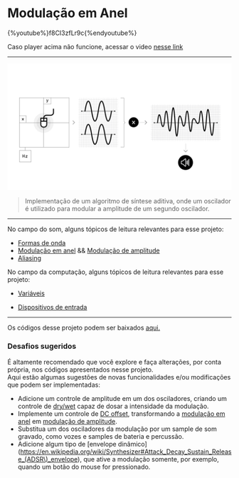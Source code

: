 # Modulação em Anel

{%youtube%}f8CI3zfLr9c{%endyoutube%}

Caso player acima não funcione, acessar o video [nesse link](https://youtu.be/f8CI3zfLr9c)

---

![](./img/proj_modAnel.jpg "The One Ring (mod) To Rule Them All")

>Implementação de um algoritmo de síntese aditiva, onde um oscilador é utilizado para modular a amplitude de um segundo oscilador. 

---

No campo do som, alguns tópicos de leitura relevantes para esse projeto:

* [Formas de onda](https://en.wikipedia.org/wiki/Waveform)
* [Modulação em anel](https://en.wikipedia.org/wiki/Ring_modulation) && [Modulação de amplitude](https://en.wikipedia.org/wiki/Amplitude_modulation)
* [Aliasing](https://en.wikipedia.org/wiki/Aliasing)
<p>

No campo da computação, alguns tópicos de leitura relevantes para esse projeto:

* <a href="https://en.wikipedia.org/wiki/Variable_(computer_science)">Variáveis</a>
<!-- * [Variáveis](https://en.wikipedia.org/wiki/Variable_(computer_science\)) -->
* [Dispositivos de entrada](https://en.wikipedia.org/wiki/Input_device)

---

Os códigos desse projeto podem ser baixados [aqui.](https://drive.google.com/open?id=1QitpbPyV02mzoyzqmLxnQ-BLbdGg2Klt)

### Desafios sugeridos

É altamente recomendado que você explore e faça alterações, por conta própria, nos códigos apresentados nesse projeto.<br>
Aqui estão algumas sugestões de novas funcionalidades e/ou modificações que podem ser implementadas:

- Adicione um controle de amplitude em um dos osciladores, criando um controle de [dry/wet](https://www.gearslutz.com/board/electronic-music-instruments-and-electronic-music-production/949616-what-does-wet-dry-mean.html) capaz de dosar a intensidade da modulação.
- Implemente um controle de [DC offset](https://en.wikipedia.org/wiki/DC_bias), transformando a [modulação em anel](https://en.wikipedia.org/wiki/Ring_modulation) em [modulação de amplitude](https://en.wikipedia.org/wiki/Amplitude_modulation).
- Substitua um dos osciladores da modulação por um sample de som gravado, como vozes e samples de bateria e percussão.
- Adicione algum tipo de [envelope dinâmico](https://en.wikipedia.org/wiki/Synthesizer#Attack_Decay_Sustain_Release_(ADSR\)_envelope), que ative a modulação somente, por exemplo, quando um botão do mouse for pressionado.
